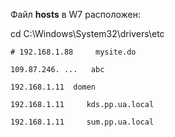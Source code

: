 Файл **hosts** в W7 расположен:

cd C:\Windows\System32\drivers\etc


    # 192.168.1.88     mysite.do
    
    109.87.246. ...   abc
    
    192.168.1.11  domen
    
    192.168.1.11     kds.pp.ua.local
    
    192.168.1.11     sum.pp.ua.local
    
    
